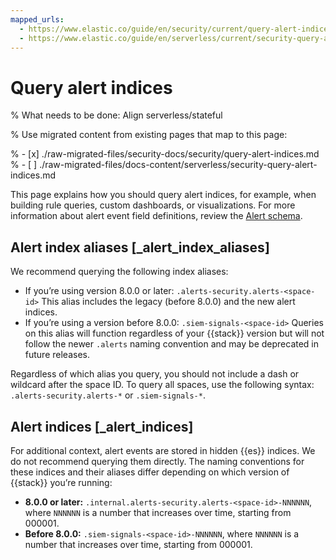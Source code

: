 ```yaml
---
mapped_urls:
  - https://www.elastic.co/guide/en/security/current/query-alert-indices.html
  - https://www.elastic.co/guide/en/serverless/current/security-query-alert-indices.html
---
```


# Query alert indices

% What needs to be done: Align serverless/stateful

% Use migrated content from existing pages that map to this page:

% - [x] ./raw-migrated-files/security-docs/security/query-alert-indices.md
% - [ ] ./raw-migrated-files/docs-content/serverless/security-query-alert-indices.md

This page explains how you should query alert indices, for example, when building rule queries, custom dashboards, or visualizations. For more information about alert event field definitions, review the [Alert schema](asciidocalypse://docs/docs-content/docs/reference/security/fields-and-object-schemas/alert-schema.md).


## Alert index aliases [_alert_index_aliases] 

We recommend querying the following index aliases:

* If you’re using version 8.0.0 or later: `.alerts-security.alerts-<space-id>` This alias includes the legacy (before 8.0.0) and the new alert indices.
* If you’re using a version before 8.0.0: `.siem-signals-<space-id>` Queries on this alias will function regardless of your {{stack}} version but will not follow the newer `.alerts` naming convention and may be deprecated in future releases.

Regardless of which alias you query, you should not include a dash or wildcard after the space ID. To query all spaces, use the following syntax: `.alerts-security.alerts-*` or `.siem-signals-*`.


## Alert indices [_alert_indices] 

For additional context, alert events are stored in hidden {{es}} indices. We do not recommend querying them directly. The naming conventions for these indices and their aliases differ depending on which version of {{stack}} you’re running:

* **8.0.0 or later:** `.internal.alerts-security.alerts-<space-id>-NNNNNN`, where `NNNNNN` is a number that increases over time, starting from 000001.
* **Before 8.0.0:** `.siem-signals-<space-id>-NNNNNN`, where `NNNNNN` is a number that increases over time, starting from 000001.

